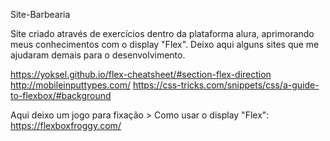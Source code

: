 Site-Barbearia

Site criado através de exercícios dentro da plataforma alura, aprimorando meus conhecimentos com o display "Flex".
Deixo aqui alguns sites que me ajudaram demais para o desenvolvimento.

https://yoksel.github.io/flex-cheatsheet/#section-flex-direction
http://mobileinputtypes.com/
https://css-tricks.com/snippets/css/a-guide-to-flexbox/#background

Aqui deixo um jogo para fixação > Como usar o display "Flex":
https://flexboxfroggy.com/
